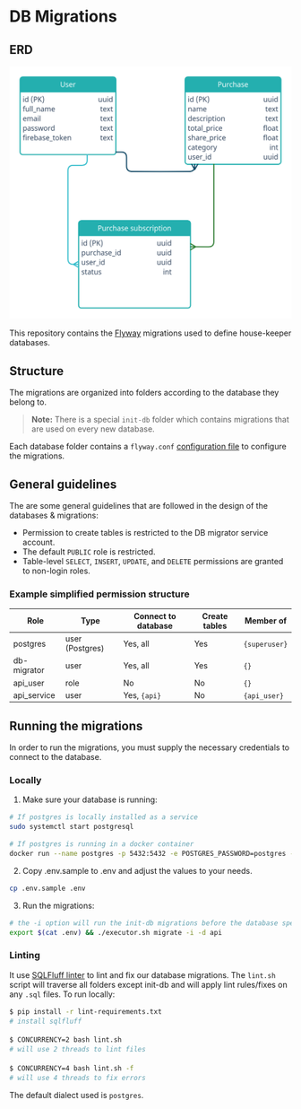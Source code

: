 # DB Migrations

## ERD
![ERD](./ERD.png)

This repository contains the [Flyway][flyway] migrations used to define house-keeper databases.

## Structure

The migrations are organized into folders according to the database they belong to.

> **Note:** There is a special `init-db` folder which contains migrations that are used on every new database.

Each database folder contains a `flyway.conf` [configuration file][flyway-conf] to configure the migrations.

## General guidelines

The are some general guidelines that are followed in the design of the databases & migrations:

- Permission to create tables is restricted to the DB migrator service account.
- The default `PUBLIC` role is restricted.
- Table-level `SELECT`, `INSERT`, `UPDATE`, and `DELETE` permissions are granted to non-login roles.

### Example simplified permission structure

| Role           | Type            | Connect to database | Create tables | Member of       |
| -------------- | --------------- | ------------------- | ------------- | --------------- |
| postgres       | user (Postgres) | Yes, all            | Yes           | `{superuser}`   |
| db-migrator    | user            | Yes, all            | Yes           | `{}`            |
| api_user       | role            | No                  | No            | `{}`            |
| api_service    | user            | Yes, `{api}`        | No            | `{api_user}`    |

## Running the migrations

In order to run the migrations, you must supply the necessary credentials to connect to the database.

### Locally

1. Make sure your database is running:

```bash
# If postgres is locally installed as a service
sudo systemctl start postgresql
```

```bash
# If postgres is running in a docker container
docker run --name postgres -p 5432:5432 -e POSTGRES_PASSWORD=postgres -d postgres:14.5-alpine
```

2. Copy .env.sample to .env and adjust the values to your needs.
```bash
cp .env.sample .env
```

3. Run the migrations:

```bash
# the -i option will run the init-db migrations before the database specific migrations
export $(cat .env) && ./executor.sh migrate -i -d api
```

### Linting

It use [SQLFluff linter][sqlfluff] to lint and fix our database migrations. The `lint.sh` script will traverse all folders except init-db and will apply lint rules/fixes on any `.sql` files. To run locally:

```bash
$ pip install -r lint-requirements.txt
# install sqlfluff

$ CONCURRENCY=2 bash lint.sh
# will use 2 threads to lint files

$ CONCURRENCY=4 bash lint.sh -f
# will use 4 threads to fix errors
```

The default dialect used is `postgres`.

[flyway]: https://flywaydb.org/
[flyway-conf]: https://flywaydb.org/documentation/configuration/configfile
[sqlfluff]: https://sqlfluff.com/
